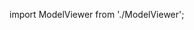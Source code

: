 import ModelViewer from './ModelViewer';

<ModelViewer
  url="https://raw.githubusercontent.com/KhronosGroup/glTF-Sample-Models/main/2.0/ToyCar/glTF-Binary/ToyCar.glb"
  width={400}
  height={400}
/>
